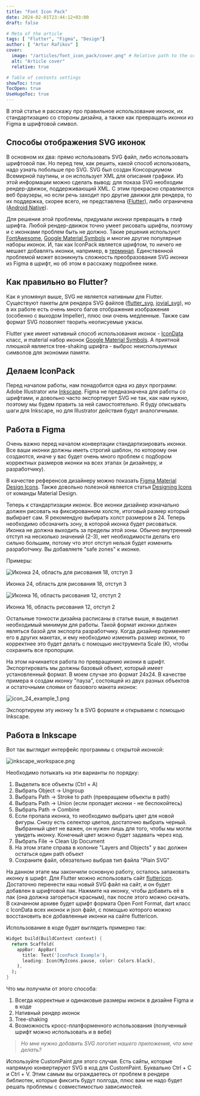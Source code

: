```yaml
---
title: "Font Icon Pack"
date: 2024-02-01T23:44:12+03:00
draft: false

# Meta of the article
tags: [ "Flutter", "Figma", "Design"]
author: [ "Artur Rafikov" ]
cover:
  image: "/articles/font_icon_pack/cover.png" # Relative path to the cover image
  alt: "Article cover"
  relative: true

# Table of contents settings
showToc: true
TocOpen: true
UseHugoToc: true
---
```


В этой статье я расскажу про правильное использование иконок, их стандартизацию со стороны дизайна, а также как превращать иконки из Figma в шрифтовой символ.

## **Способы отображения SVG иконок**

В основном их два: прямо использовать SVG файл, либо использовать шрифтовой пак. Но перед тем, как решить, какой способ использовать, надо узнать побольше про SVG. SVG был создан Консорциумом Всемирной паутины, и он использует XML для описания графики. Из этой информации можно сделать вывод: для показа SVG необходим рендер-движок, поддерживающий XML. С этим прекрасно справляются веб браузеры, но если речь заходит про другие движки для рендера, то их поддержка, скорее всего, не представлена ([Flutter](https://flutter.dev/go/vector-graphics)), либо ограничена ([Android Native](https://developer.android.com/studio/write/vector-asset-studio#svg)).

Для решения этой проблемы, придумали иконки превращать в глиф шрифта. Любой рендер-движок точно умеет рисовать шрифты, поэтому и с иконками проблем быть не должно. Такие решения используют [FontAwesome](https://fontawesome.com/icons), [Google Material Symbols](https://fonts.google.com/icons) и многие другие популярные наборы иконок. И, так как IconPack является шрифтом, то ничего не мешает добавлять иконки, например, в [терминал](https://starship.rs/). Единственной проблемой может возникнуть сложность преобразования SVG иконки из Figma в шрифт, но об этом я расскажу подробнее ниже.

## **Как правильно во Flutter?**

Как я упомянул выше, SVG не является нативным для Flutter. Существуют пакеты для рендера SVG файлов ([flutter_svg](https://pub.dev/packages/flutter_svg), [jovial_svg](https://pub.dev/packages/jovial_svg)), но в их работе есть очень много багов отображения изображения (особенно с выходом Impeller), плюс они очень медленные. Также сам формат SVG позволяет творить неописуемые ужасы.

Flutter уже имеет нативный способ использования иконок - [IconData](https://api.flutter.dev/flutter/widgets/IconData-class.html) класс, и material набор иконок [Google Material Symbols](https://fonts.google.com/icons). А приятной плюшкой является tree-shaking шрифта - выброс неиспользуемых символов для экономии памяти.

## **Делаем IconPack**

Перед началом работы, нам понадобится одна из двух программ: Adobe Illustrator или [Inkscape](https://inkscape.org/). Figma не предназначена для работы со шрифтами, и довольно часто экспортирует SVG не так, как нам нужно, поэтому мы будем править за ней самостоятельно. Я буду описывать шаги для Inkscape, но для Illustrator действия будут аналогичными.

## **Работа в Figma**

Очень важно перед началом конвертации стандартизировать иконки. Все ваши иконки должны иметь строгий шаблон, по которому они создаются, иначе у вас будет очень много проблем с подбором корректных размеров иконки на всех этапах (и дизайнеру, и разработчику).

В качестве референсов дизайнеру можно показать [Figma Material Design Icons](https://www.figma.com/community/file/1014241558898418245). Также довольно полезной является статья [Designing Icons](https://m3.material.io/styles/icons/designing-icons) от команды Material Design.

Теперь к стандартизации иконок. Все иконки дизайнер изначально должен рисовать на фиксированном холсте, итоговый размер который выбирает сам. Я рекомендую выбирать холст размером в 24. Теперь необходимо обозначить зону, в которой иконка будет рисоваться. Иконка не должна выходить за пределы этой зоны. Обычно внутренний отступ на несколько значений (2-3), нет необходимости делать его сильно большим, потому что этот отступ нельзя будет изменить разработчику. Вы добавляете "safe zones" к иконке.

Примеры:

![Иконка 24, область для рисования 18, отступ 3](/articles/font_icon_pack/images/icon_24.png)

Иконка 24, область для рисования 18, отступ 3

![Иконка 16, область рисования 12, отступ 2](/articles/font_icon_pack/images/icon_16.png)

Иконка 16, область рисования 12, отступ 2

Остальные тонкости дизайна расписаны в статье выше, я выделил необходимый минимум для работы. Такой формат иконки должен являться базой для экспорта разработчику. Когда дизайнер применяет его в других макетах, и ему необходимо изменить размер иконки, то корректнее это будет делать с помощью инструмента Scale (K), чтобы сохранить все пропорции.

На этом начинается работа по превращению иконки в шрифт. Экспортировать мы должны базовый объект, который имеет установленный формат. В моем случае это формат 24х24. В качестве примера я создам иконку "пауза", состоящей из двух разных объектов и остаточными слоями от базового макета иконок:

![icon_24_example_1.png](/articles/font_icon_pack/images/icon_24_example_1.png)

Экспортируем эту иконку 1x в SVG формате и открываем с помощью Inkscape.

## **Работа в Inkscape**

Вот так выглядит интерфейс программы с открытой иконкой:

![inkscape_workspace.png](/articles/font_icon_pack/images/inkscape_workspace.png)

Необходимо потыкать на эти варианты по порядку:

1. Выделить все объекты (Ctrl + A)
2. Выбрать Object -> Ungroup
3. Выбрать Path -> Stroke to path (превращаем объекты в path)
4. Выбрать Path -> Union (если пропадет иконки - не беспокойтесь)
5. Выбрать Path -> Combine
6. Если пропала иконка, то необходимо выбрать цвет для новой фигуры. Снизу есть селектор цветов, достаточно выбрать черный. Выбранный цвет не важен, он нужен лишь для того, чтобы мы могли увидеть иконку. Конечный цвет можно будет задавать через код.
7. Выбрать File -> Clean Up Document
8. На этом этапе справа в колонке "Layers and Objects" у вас должен остаться один path объект
9. Сохраните файл, обязательно выбрав тип файла "Plain SVG"

На данном этапе мы закончили основную работу, осталось запаковать иконку в шрифт. Для Flutter можно использовать сайт [fluttericon](https://www.fluttericon.com/). Достаточно перенести наш новый SVG файл на сайт, и он будет добавлен в шрифтовой пак. Нажмите на иконку, чтобы добавить её в пак (она должна загореться красным), пак после этого можно скачать. В скачанном архиве будет шрифт формата Open Font Format, dart класс с IconData всех иконок и json файл, с помощью которого можно восстановить все добавленные иконки на сайте fluttericon.

Использование в коде будет выглядеть примерно так:

```dart
Widget build(BuildContext context) {
  return Scaffold(
    appBar: AppBar(
      title: Text('IconPack Example'),
      leading: Icon(MyIcons.pause, color: Colors.black),
    ),
  );
}
```

Что мы получили от этого способа:

1. Всегда корректные и одинаковые размеры иконок в дизайне Figma и в коде
2. Нативный рендер иконок
3. Tree-shaking
4. Возможность кросс-платформенного использования (полученный шрифт можно использовать и в вебе)

> *Но мне нужно добавить SVG логотип нашего приложения, что мне делать?*
>

Используйте CustomPaint для этого случая. Есть сайты, которые напрямую конвертируют SVG в код для CustomPaint. Буквально Ctrl + C и Ctrl + V. Этим самым вы ограждаетесь от проблем в рендере библиотек, которые фиксить будут полгода, плюс вам не надо будет решать проблемы с совместимостью зависимостей.